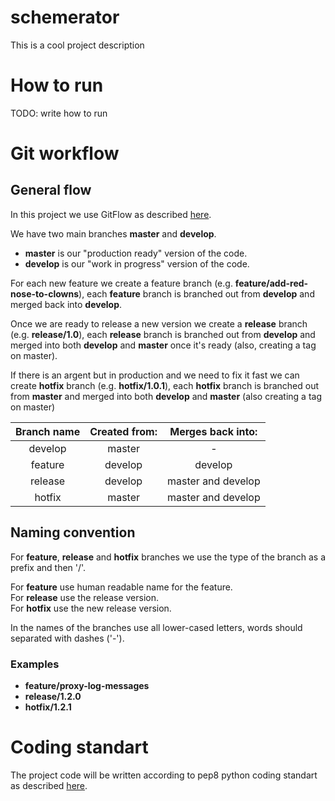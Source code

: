 # schemerator

This is a cool project description

# How to run
TODO: write how to run

# Git workflow
## General flow
In this project we use GitFlow as described [here](https://nvie.com/posts/a-successful-git-branching-model/).

We have two main branches **master** and **develop**.
- **master** is our "production ready" version of the code.
- **develop** is our "work in progress" version of the code.

For each new feature we create a feature branch (e.g. **feature/add-red-nose-to-clowns**), each **feature** branch is branched out from **develop** and merged back into **develop**.

Once we are ready to release a new version we create a **release** branch (e.g. **release/1.0**), each **release** branch is branched out from **develop** and merged into both **develop** and **master** once it's ready (also, creating a tag on master).

If there is an argent but in production and we need to fix it fast we can create **hotfix** branch (e.g. **hotfix/1.0.1**), each **hotfix** branch is branched out from **master** and merged into both **develop** and **master** (also creating a tag on master)

|Branch name|Created from:  |Merges back into:  |
|:---------:|:-------------:|:-----------------:|
|develop	|master	        |-                  |
|feature	|develop	    |develop            |
|release	|develop	    |master and develop |
|hotfix	    |master	        |master and develop |

## Naming convention
For **feature**, **release** and **hotfix** branches we use the type of the branch as a prefix and then '/'.

For **feature** use human readable name for the feature.  
For **release** use the release version.  
For **hotfix** use the new release version.

In the names of the branches use all lower-cased letters, words should separated with dashes ('-').

### Examples
- **feature/proxy-log-messages**
- **release/1.2.0**
- **hotfix/1.2.1**

# Coding standart
The project code will be written according to pep8 python coding standart as described [here](https://realpython.com/python-pep8/).